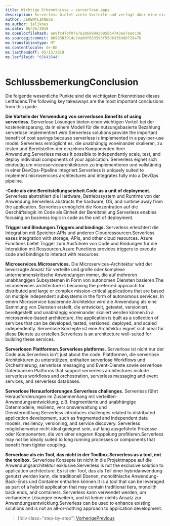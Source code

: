 ```yaml
---
title: Wichtige Erkenntnisse – serverlose apps
description: Serverless bietet viele Vorteile und verfügt über eine eigene Herausforderungen. Eine Zusammenfassung der wichtigsten Erkenntnisse dieses Leitfadens.
author: JEREMYLIKNESS
ms.author: jeliknes
ms.date: 06/26/2018
ms.openlocfilehash: ae9fc47bf07a7e28688942b856b4743ae7aadc36
ms.sourcegitcommit: 8699383914c24a0df033393f55db3369db728a7b
ms.translationtype: MT
ms.contentlocale: de-DE
ms.lasthandoff: 05/15/2019
ms.locfileid: "65643544"
---
```

# <a name="conclusion"></a><span data-ttu-id="a820b-104">Schlussbemerkung</span><span class="sxs-lookup"><span data-stu-id="a820b-104">Conclusion</span></span>

<span data-ttu-id="a820b-105">Die folgende wesentliche Punkte sind die wichtigsten Erkenntnisse dieses Leitfadens.</span><span class="sxs-lookup"><span data-stu-id="a820b-105">The following key takeaways are the most important conclusions from this guide.</span></span>

<span data-ttu-id="a820b-106">**Die Vorteile der Verwendung von serverlosen.**</span><span class="sxs-lookup"><span data-stu-id="a820b-106">**Benefits of using serverless.**</span></span> <span data-ttu-id="a820b-107">Serverlose Lösungen bieten einen wichtigen Vorteil bei der kosteneinsparung, da in einem Modell für die nutzungsbasierte Bezahlung serverlose implementiert wird.</span><span class="sxs-lookup"><span data-stu-id="a820b-107">Serverless solutions provide the important benefit of cost savings because serverless is implemented in a pay-per-use model.</span></span> <span data-ttu-id="a820b-108">Serverless ermöglicht es, die unabhängig voneinander skalieren, zu testen und Bereitstellen der einzelnen Komponenten Ihrer Anwendung.</span><span class="sxs-lookup"><span data-stu-id="a820b-108">Serverless makes it possible to independently scale, test, and deploy individual components of your application.</span></span> <span data-ttu-id="a820b-109">Serverless eignet sich eindeutig um microservicearchitekturen zu implementieren und vollständig in einer DevOps-Pipeline integriert.</span><span class="sxs-lookup"><span data-stu-id="a820b-109">Serverless is uniquely suited to implement microservices architectures and integrates fully into a DevOps pipeline.</span></span>

<span data-ttu-id="a820b-110">**-Code als eine Bereitstellungseinheit.**</span><span class="sxs-lookup"><span data-stu-id="a820b-110">**Code as a unit of deployment.**</span></span> <span data-ttu-id="a820b-111">Serverless abstrahiert die Hardware, Betriebssystem und Runtime von der Anwendung.</span><span class="sxs-lookup"><span data-stu-id="a820b-111">Serverless abstracts the hardware, OS, and runtime away from the application.</span></span> <span data-ttu-id="a820b-112">Serverless ermöglicht die Konzentration auf die Geschäftslogik im Code als Einheit der Bereitstellung.</span><span class="sxs-lookup"><span data-stu-id="a820b-112">Serverless enables focusing on business logic in code as the unit of deployment.</span></span>

<span data-ttu-id="a820b-113">**Trigger und Bindungen.**</span><span class="sxs-lookup"><span data-stu-id="a820b-113">**Triggers and bindings.**</span></span> <span data-ttu-id="a820b-114">Serverless erleichtert die Integration mit Speicher-APIs und anderen Cloudressourcen.</span><span class="sxs-lookup"><span data-stu-id="a820b-114">Serverless eases integration with storage, APIs, and other cloud resources.</span></span> <span data-ttu-id="a820b-115">Azure Functions bietet Trigger zum Ausführen von Code und Bindungen für die Interaktion mit Ressourcen.</span><span class="sxs-lookup"><span data-stu-id="a820b-115">Azure Functions provides triggers to execute code and bindings to interact with resources.</span></span>

<span data-ttu-id="a820b-116">**Microservices.**</span><span class="sxs-lookup"><span data-stu-id="a820b-116">**Microservices.**</span></span> <span data-ttu-id="a820b-117">Die Microservices-Architektur wird der bevorzugte Ansatz für verteilte und große oder komplexe unternehmenskritische Anwendungen immer, die auf mehreren unabhängigen Subsystemen in Form von autonomen Diensten basieren.</span><span class="sxs-lookup"><span data-stu-id="a820b-117">The microservices architecture is becoming the preferred approach for distributed and large or complex mission-critical applications that are based on multiple independent subsystems in the form of autonomous services.</span></span> <span data-ttu-id="a820b-118">In einem Microservice basierende Architektur wird die Anwendung als eine Sammlung von Diensten erstellt, die entwickelt, getestet, versioniert, bereitgestellt und unabhängig voneinander skaliert werden können.</span><span class="sxs-lookup"><span data-stu-id="a820b-118">In a microservice-based architecture, the application is built as a collection of services that can be developed, tested, versioned, deployed, and scaled independently.</span></span> <span data-ttu-id="a820b-119">Serverlose Konzepte ist eine Architektur eignet sich ideal für diese Dienste zu erstellen.</span><span class="sxs-lookup"><span data-stu-id="a820b-119">Serverless is an architecture well-suited for building these services.</span></span>

<span data-ttu-id="a820b-120">**Serverlosen Plattformen.**</span><span class="sxs-lookup"><span data-stu-id="a820b-120">**Serverless platforms.**</span></span> <span data-ttu-id="a820b-121">Serverlose ist nicht nur der Code aus.</span><span class="sxs-lookup"><span data-stu-id="a820b-121">Serverless isn't just about the code.</span></span> <span data-ttu-id="a820b-122">Plattformen, die serverlose Architekturen zu unterstützen, enthalten serverlose Workflows und Orchestrierung, serverlose messaging und Event-Dienste sowie serverlose Datenbanken.</span><span class="sxs-lookup"><span data-stu-id="a820b-122">Platforms that support serverless architectures include serverless workflows and orchestration, serverless messaging and event services, and serverless databases.</span></span>

<span data-ttu-id="a820b-123">**Serverlose Herausforderungen.**</span><span class="sxs-lookup"><span data-stu-id="a820b-123">**Serverless challenges.**</span></span> <span data-ttu-id="a820b-124">Serverless führt Herausforderungen im Zusammenhang mit verteilten-Anwendungsentwicklung, z.B. fragmentierte und unabhängige Datenmodelle, resilienz, versionsverwaltung und Dienstermittlung.</span><span class="sxs-lookup"><span data-stu-id="a820b-124">Serverless introduces challenges related to distributed application development, such as fragmented and independent data models, resiliency, versioning, and service discovery.</span></span> <span data-ttu-id="a820b-125">Serverless möglicherweise nicht ideal geeignet sein, auf lang ausgeführte Prozesse oder Komponenten, die von einer engeren Koppelung profitieren.</span><span class="sxs-lookup"><span data-stu-id="a820b-125">Serverless may not be ideally suited to long running processes or components that benefit from tighter coupling.</span></span>

<span data-ttu-id="a820b-126">**Serverlose als ein Tool, das nicht in der Toolbox.**</span><span class="sxs-lookup"><span data-stu-id="a820b-126">**Serverless as a tool, not the toolbox.**</span></span> <span data-ttu-id="a820b-127">Serverlose Konzepte ist nicht in die Projektmappe auf die Anwendungsarchitektur exklusive.</span><span class="sxs-lookup"><span data-stu-id="a820b-127">Serverless is not the exclusive solution to application architecture.</span></span> <span data-ttu-id="a820b-128">Es ist ein Tool, das als Teil einer hybridanwendung genutzt werden kann, die traditionell Ebenen, monolithische Anwendung-Back-Ends und Container enthalten können.</span><span class="sxs-lookup"><span data-stu-id="a820b-128">It is a tool that can be leveraged as part of a hybrid application that may contain traditional tiers, monolith back ends, and containers.</span></span> <span data-ttu-id="a820b-129">Serverless kann verwendet werden, um vorhandene Lösungen erweitern, und ist keiner nichts Ansatz zur Anwendungsentwicklung.</span><span class="sxs-lookup"><span data-stu-id="a820b-129">Serverless can be used to enhance existing solutions and is not an all-or-nothing approach to application development.</span></span>

>[!div class="step-by-step"]
>[<span data-ttu-id="a820b-130">Vorherige</span><span class="sxs-lookup"><span data-stu-id="a820b-130">Previous</span></span>](serverless-business-scenarios.md)
